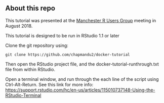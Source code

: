 ## About this repo

This tutorial was presented at the [Manchester R Users Group](https://www.rmanchester.org) meeting in August 2018.

This tutorial is designed to be run in RStudio 1.1 or later

Clone the git repository using:

```
git clone https://github.com/chapmandu2/docker-tutorial
```

Then open the RStudio project file, and the docker-tutorial-runthrough.txt file from within RStudio.

Open a terminal window, and run through the each line of the script using Ctrl-Alt-Return.  See this link for more info:
https://support.rstudio.com/hc/en-us/articles/115010737148-Using-the-RStudio-Terminal